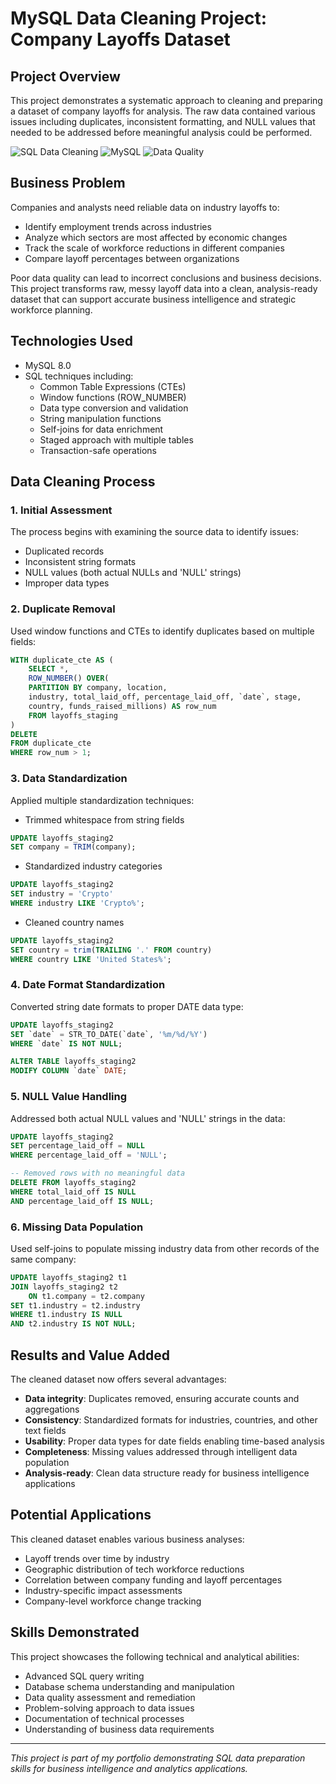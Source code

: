 # MySQL Data Cleaning Project: Company Layoffs Dataset

## Project Overview
This project demonstrates a systematic approach to cleaning and preparing a dataset of company layoffs for analysis. The raw data contained various issues including duplicates, inconsistent formatting, and NULL values that needed to be addressed before meaningful analysis could be performed.

![SQL Data Cleaning](https://img.shields.io/badge/SQL-Data%20Cleaning-blue)
![MySQL](https://img.shields.io/badge/MySQL-8.0-orange)
![Data Quality](https://img.shields.io/badge/Data-Quality%20Improvement-green)

## Business Problem
Companies and analysts need reliable data on industry layoffs to:
- Identify employment trends across industries
- Analyze which sectors are most affected by economic changes
- Track the scale of workforce reductions in different companies
- Compare layoff percentages between organizations

Poor data quality can lead to incorrect conclusions and business decisions. This project transforms raw, messy layoff data into a clean, analysis-ready dataset that can support accurate business intelligence and strategic workforce planning.

## Technologies Used
- MySQL 8.0
- SQL techniques including:
  - Common Table Expressions (CTEs)
  - Window functions (ROW_NUMBER)
  - Data type conversion and validation
  - String manipulation functions
  - Self-joins for data enrichment
  - Staged approach with multiple tables
  - Transaction-safe operations

## Data Cleaning Process

### 1. Initial Assessment
The process begins with examining the source data to identify issues:
- Duplicated records
- Inconsistent string formats
- NULL values (both actual NULLs and 'NULL' strings)
- Improper data types

### 2. Duplicate Removal
Used window functions and CTEs to identify duplicates based on multiple fields:
```sql
WITH duplicate_cte AS (
    SELECT *,
    ROW_NUMBER() OVER(
    PARTITION BY company, location, 
    industry, total_laid_off, percentage_laid_off, `date`, stage,
    country, funds_raised_millions) AS row_num
    FROM layoffs_staging
)
DELETE
FROM duplicate_cte
WHERE row_num > 1;
```

### 3. Data Standardization
Applied multiple standardization techniques:
- Trimmed whitespace from string fields
```sql
UPDATE layoffs_staging2
SET company = TRIM(company);
```
- Standardized industry categories
```sql
UPDATE layoffs_staging2
SET industry = 'Crypto'
WHERE industry LIKE 'Crypto%';
```
- Cleaned country names
```sql
UPDATE layoffs_staging2
SET country = trim(TRAILING '.' FROM country)
WHERE country LIKE 'United States%';
```

### 4. Date Format Standardization
Converted string date formats to proper DATE data type:
```sql
UPDATE layoffs_staging2
SET `date` = STR_TO_DATE(`date`, '%m/%d/%Y')
WHERE `date` IS NOT NULL;

ALTER TABLE layoffs_staging2
MODIFY COLUMN `date` DATE;
```

### 5. NULL Value Handling
Addressed both actual NULL values and 'NULL' strings in the data:
```sql
UPDATE layoffs_staging2
SET percentage_laid_off = NULL
WHERE percentage_laid_off = 'NULL';

-- Removed rows with no meaningful data
DELETE FROM layoffs_staging2
WHERE total_laid_off IS NULL
AND percentage_laid_off IS NULL;
```

### 6. Missing Data Population
Used self-joins to populate missing industry data from other records of the same company:
```sql
UPDATE layoffs_staging2 t1
JOIN layoffs_staging2 t2
    ON t1.company = t2.company
SET t1.industry = t2.industry
WHERE t1.industry IS NULL
AND t2.industry IS NOT NULL;
```

## Results and Value Added

The cleaned dataset now offers several advantages:
- **Data integrity**: Duplicates removed, ensuring accurate counts and aggregations
- **Consistency**: Standardized formats for industries, countries, and other text fields
- **Usability**: Proper data types for date fields enabling time-based analysis
- **Completeness**: Missing values addressed through intelligent data population
- **Analysis-ready**: Clean data structure ready for business intelligence applications

## Potential Applications

This cleaned dataset enables various business analyses:
- Layoff trends over time by industry
- Geographic distribution of tech workforce reductions
- Correlation between company funding and layoff percentages
- Industry-specific impact assessments
- Company-level workforce change tracking

## Skills Demonstrated

This project showcases the following technical and analytical abilities:
- Advanced SQL query writing
- Database schema understanding and manipulation
- Data quality assessment and remediation
- Problem-solving approach to data issues
- Documentation of technical processes
- Understanding of business data requirements

---

*This project is part of my portfolio demonstrating SQL data preparation skills for business intelligence and analytics applications.*
